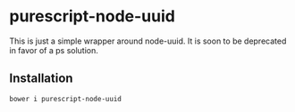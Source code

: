 # purescript-node-uuid

This is just a simple wrapper around node-uuid.
It is soon to be deprecated in favor of a ps solution.

## Installation

```
bower i purescript-node-uuid
```
